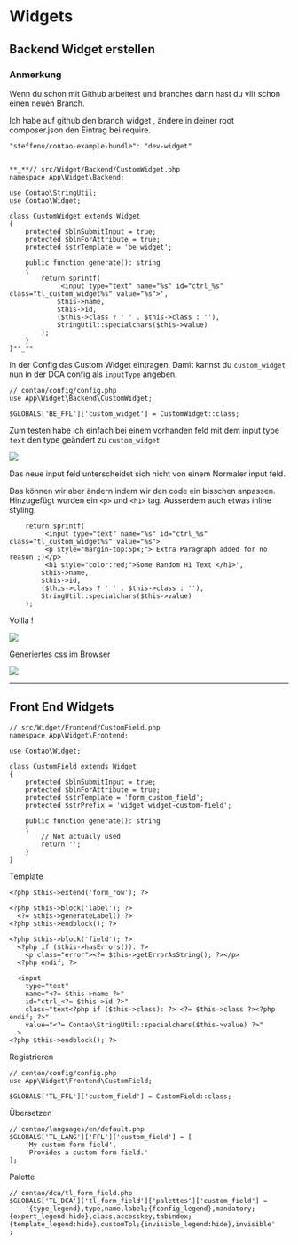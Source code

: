 # Widgets


## Backend Widget erstellen

### Anmerkung

Wenn du schon mit Github arbeitest und branches
dann hast du vllt schon einen neuen Branch.

Ich habe auf github den branch widget ,
ändere in deiner root composer.json den Eintrag bei require.



    "steffenu/contao-example-bundle": "dev-widget"


    **_**// src/Widget/Backend/CustomWidget.php
    namespace App\Widget\Backend;
    
    use Contao\StringUtil;
    use Contao\Widget;
    
    class CustomWidget extends Widget
    {
        protected $blnSubmitInput = true;
        protected $blnForAttribute = true;
        protected $strTemplate = 'be_widget';
    
        public function generate(): string
        {
            return sprintf(
                '<input type="text" name="%s" id="ctrl_%s" class="tl_custom_widget%s" value="%s">',
                $this->name,
                $this->id,
                ($this->class ? ' ' . $this->class : ''),
                StringUtil::specialchars($this->value)
            );
        }
    }**_**


In der Config das Custom Widget eintragen.
Damit kannst du `custom_widget` nun in der DCA config
als `inputType` angeben.

    // contao/config/config.php
    use App\Widget\Backend\CustomWidget;
    
    $GLOBALS['BE_FFL']['custom_widget'] = CustomWidget::class;


Zum testen habe ich einfach bei einem
vorhanden feld mit dem input type `text`
den type geändert zu `custom_widget`

![](https://i.imgur.com/sUYn9GQ.png)

Das neue input feld unterscheidet sich nicht von einem 
Normaler input feld.

Das können wir aber ändern indem wir den code ein bisschen anpassen.
Hinzugefügt wurden ein `<p>` und `<h1>` tag. 
Ausserdem auch etwas inline styling.


        return sprintf(
            '<input type="text" name="%s" id="ctrl_%s" class="tl_custom_widget%s" value="%s">
             <p style="margin-top:5px;"> Extra Paragraph added for no reason ;)</p>
             <h1 style="color:red;">Some Random H1 Text </h1>',
            $this->name,
            $this->id,
            ($this->class ? ' ' . $this->class : ''),
            StringUtil::specialchars($this->value)
        );

Voilla !

![](https://i.imgur.com/zh7Aeon.png)

Generiertes css im Browser 

![](https://i.imgur.com/adgqL72.png)

---

## Front End Widgets


    // src/Widget/Frontend/CustomField.php
    namespace App\Widget\Frontend;
    
    use Contao\Widget;
    
    class CustomField extends Widget
    {
        protected $blnSubmitInput = true;
        protected $blnForAttribute = true;
        protected $strTemplate = 'form_custom_field';
        protected $strPrefix = 'widget widget-custom-field';
    
        public function generate(): string
        {
            // Not actually used
            return '';
        }
    }


Template


    <?php $this->extend('form_row'); ?>
    
    <?php $this->block('label'); ?>
      <?= $this->generateLabel() ?>
    <?php $this->endblock(); ?>
    
    <?php $this->block('field'); ?>
      <?php if ($this->hasErrors()): ?>
        <p class="error"><?= $this->getErrorAsString(); ?></p>
      <?php endif; ?>
    
      <input 
        type="text" 
        name="<?= $this->name ?>" 
        id="ctrl_<?= $this->id ?>" 
        class="text<?php if ($this->class): ?> <?= $this->class ?><?php endif; ?>" 
        value="<?= Contao\StringUtil::specialchars($this->value) ?>"
      >
    <?php $this->endblock(); ?>


Registrieren

    // contao/config/config.php
    use App\Widget\Frontend\CustomField;
    
    $GLOBALS['TL_FFL']['custom_field'] = CustomField::class;


Übersetzen

    // contao/languages/en/default.php
    $GLOBALS['TL_LANG']['FFL']['custom_field'] = [
        'My custom form field',
        'Provides a custom form field.'
    ];

Palette

    // contao/dca/tl_form_field.php
    $GLOBALS['TL_DCA']['tl_form_field']['palettes']['custom_field'] = 
        '{type_legend},type,name,label;{fconfig_legend},mandatory;{expert_legend:hide},class,accesskey,tabindex;{template_legend:hide},customTpl;{invisible_legend:hide},invisible'
    ;
